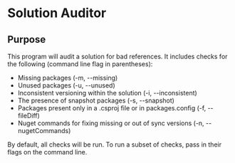 Solution Auditor
===============


## Purpose

This program will audit a solution for bad references. It includes checks for the following (command line flag in parentheses):

* Missing packages (-m, --missing)
* Unused packages (-u, --unused)
* Inconsistent versioning within the solution (-i, --inconsistent)
* The presence of snapshot packages (-s, --snapshot)
* Packages present only in a .csproj file or in packages.config (-f, --fileDiff)
* Nuget commands for fixing missing or out of sync versions (-n, --nugetCommands)

By default, all checks will be run. To run a subset of checks, pass in their flags on the command line.